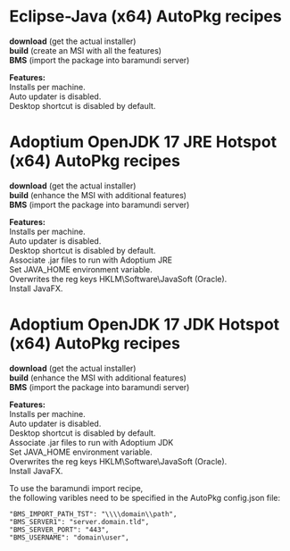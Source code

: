 # Eclipse-Java (x64) AutoPkg recipes
**download** (get the actual installer)  
**build** (create an MSI with all the features)  
**BMS** (import the package into baramundi server)  

**Features:**  
Installs per machine.  
Auto updater is disabled.  
Desktop shortcut is disabled by default.  


# Adoptium OpenJDK 17 JRE Hotspot (x64) AutoPkg recipes
**download** (get the actual installer)  
**build** (enhance the MSI with additional features)  
**BMS** (import the package into baramundi server)  

**Features:**  
Installs per machine.  
Auto updater is disabled.  
Desktop shortcut is disabled by default.  
Associate .jar files to run with Adoptium JRE  
Set JAVA_HOME environment variable.  
Overwrites the reg keys HKLM\Software\JavaSoft (Oracle).  
Install JavaFX.  


# Adoptium OpenJDK 17 JDK Hotspot (x64) AutoPkg recipes
**download** (get the actual installer)  
**build** (enhance the MSI with additional features)  
**BMS** (import the package into baramundi server)  

**Features:**  
Installs per machine.  
Auto updater is disabled.  
Desktop shortcut is disabled by default.  
Associate .jar files to run with Adoptium JDK  
Set JAVA_HOME environment variable.  
Overwrites the reg keys HKLM\Software\JavaSoft (Oracle).  
Install JavaFX.  


To use the baramundi import recipe,<br>
the following varibles need to be specified in the AutoPkg config.json file:<br>
  ```"BMS_IMPORT_OU_GUID": "11111111-ABCD-1234-ABCD-12345678ABCD",
  "BMS_IMPORT_PATH_TST": "\\\\domain\\path",
  "BMS_SERVER1": "server.domain.tld",
  "BMS_SERVER_PORT": "443",
  "BMS_USERNAME": "domain\user",